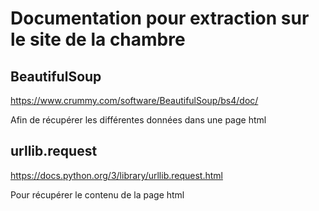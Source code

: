 # Documentation pour extraction sur le site de la chambre

## BeautifulSoup
https://www.crummy.com/software/BeautifulSoup/bs4/doc/

Afin de récupérer les différentes données dans une page html
 
## urllib.request
https://docs.python.org/3/library/urllib.request.html

Pour récupérer le contenu de la page html
